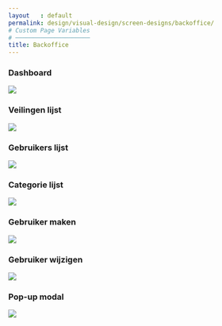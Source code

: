 ```yaml
---
layout   : default
permalink: design/visual-design/screen-designs/backoffice/
# Custom Page Variables
# ─────────────────────
title: Backoffice
---
```


### Dashboard
<img src="../../../../assets/img/Visual Designs/Backoffice/Backoffice - Dashboard.png">

### Veilingen lijst
<img src="../../../../assets/img/Visual Designs/Backoffice/Backoffice - Zoekertjes lijst.png">

### Gebruikers lijst
<img src="../../../../assets/img/Visual Designs/Backoffice/Backoffice - Lijst users.png">

### Categorie lijst
<img src="../../../../assets/img/Visual Designs/Backoffice/Backoffice - Categorie lijst.png">

### Gebruiker maken
<img src="../../../../assets/img/Visual Designs/Backoffice/Backoffice - Detailpagina - 1.png">

### Gebruiker wijzigen
<img src="../../../../assets/img/Visual Designs/Backoffice/Backoffice - Detailpagina.png">

### Pop-up modal
<img src="../../../../assets/img/Visual Designs/Backoffice/Backoffice - Deactiveren - Verwijderen modal.png">